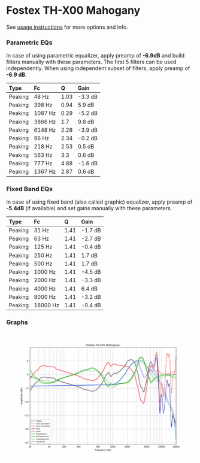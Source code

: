 # Fostex TH-X00 Mahogany
See [usage instructions](https://github.com/jaakkopasanen/AutoEq#usage) for more options and info.

### Parametric EQs
In case of using parametric equalizer, apply preamp of **-6.9dB** and build filters manually
with these parameters. The first 5 filters can be used independently.
When using independent subset of filters, apply preamp of **-6.9 dB**.

| Type    | Fc      |    Q | Gain    |
|:--------|:--------|:-----|:--------|
| Peaking | 48 Hz   | 1.03 | -3.3 dB |
| Peaking | 398 Hz  | 0.94 | 5.9 dB  |
| Peaking | 1087 Hz | 0.29 | -5.2 dB |
| Peaking | 3866 Hz | 1.7  | 9.8 dB  |
| Peaking | 6148 Hz | 2.28 | -3.9 dB |
| Peaking | 96 Hz   | 2.34 | -0.2 dB |
| Peaking | 218 Hz  | 2.53 | 0.5 dB  |
| Peaking | 563 Hz  | 3.3  | 0.6 dB  |
| Peaking | 777 Hz  | 4.88 | -1.6 dB |
| Peaking | 1367 Hz | 2.87 | 0.6 dB  |

### Fixed Band EQs
In case of using fixed band (also called graphic) equalizer, apply preamp of **-5.4dB**
(if available) and set gains manually with these parameters.

| Type    | Fc       |    Q | Gain    |
|:--------|:---------|:-----|:--------|
| Peaking | 31 Hz    | 1.41 | -1.7 dB |
| Peaking | 63 Hz    | 1.41 | -2.7 dB |
| Peaking | 125 Hz   | 1.41 | -0.4 dB |
| Peaking | 250 Hz   | 1.41 | 1.7 dB  |
| Peaking | 500 Hz   | 1.41 | 1.7 dB  |
| Peaking | 1000 Hz  | 1.41 | -4.5 dB |
| Peaking | 2000 Hz  | 1.41 | -3.3 dB |
| Peaking | 4000 Hz  | 1.41 | 6.4 dB  |
| Peaking | 8000 Hz  | 1.41 | -3.2 dB |
| Peaking | 16000 Hz | 1.41 | -0.4 dB |

### Graphs
![](./Fostex%20TH-X00%20Mahogany.png)